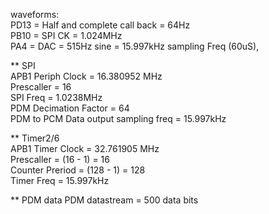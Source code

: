 waveforms:  
PD13 = Half and complete call back = 64Hz  
PB10 = SPI CK = 1.024MHz  
PA4  = DAC = 515Hz sine = 15.997kHz sampling Freq (60uS),   

** SPI   
APB1 Periph Clock = 16.380952 MHz  
Prescaller = 16  
SPI Freq = 1.0238MHz  
PDM Decimation Factor = 64  
PDM to PCM Data output sampling freq = 15.997kHz      

** Timer2/6  
APB1 Timer Clock = 32.761905 MHz  
Prescaller = (16 - 1) = 16  
Counter Preriod = (128 - 1) = 128  
Timer Freq = 15.997kHz  

** PDM data
PDM datastream = 500 data bits  

